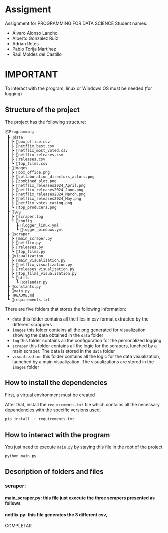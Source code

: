 # Assigment
Assignment for PROGRAMMING FOR DATA SCIENCE
Student names:
* Álvaro Alonso Lancho
* Alberto González Ruíz
* Adrian Retes
* Pablo Torija Martínez
* Raúl Moldes del Castillo


# IMPORTANT
To interact with the program, linux or Windows OS must be needed (for logging)

## Structure of the project

The project has the following structure:

```
📦Programming
 ┣ 📂data
 ┃ ┣ 📜box_office.csv
 ┃ ┣ 📜netflix_best.csv
 ┃ ┣ 📜netflix_most_voted.csv
 ┃ ┣ 📜netflix_releases.csv
 ┃ ┣ 📜releases.csv
 ┃ ┗ 📜top_films.csv
 ┣ 📂images
 ┃ ┣ 📜box_office.png
 ┃ ┣ 📜collaboration_directors_actors.png
 ┃ ┣ 📜combined_plot.png
 ┃ ┣ 📜netflix_releases2024_April.png
 ┃ ┣ 📜netflix_releases2024_June.png
 ┃ ┣ 📜netflix_releases2024_March.png
 ┃ ┣ 📜netflix_releases2024_May.png
 ┃ ┣ 📜netflix_votes_rating.png
 ┃ ┗ 📜top_producers.png
 ┣ 📂log
 ┃ ┣ 📜scraper.log
 ┃ ┗ 📂config
 ┃   ┣ 📜logger_linux.yml
 ┃   ┗ 📜logger_windows.yml
 ┣ 📂scraper
 ┃ ┣ 📜main_scraper.py
 ┃ ┣ 📜netflix.py
 ┃ ┣ 📜releases.py
 ┃ ┗ 📜top_films.py
 ┣ 📂visualization
 ┃ ┣ 📜main_visualization.py
 ┃ ┣ 📜netflix_visualization.py
 ┃ ┣ 📜releases_visualization.py
 ┃ ┣ 📜top_films_visualization.py
 ┃ ┗ 📂utils
 ┃   ┗ 📜calendar.py
 ┣ 📜constants.py
 ┣ 📜main.py
 ┣ 📜README.md
 ┗ 📜requirements.txt
```

There are five folders that stores the following information:
* `data` this folder contains all the files in csv format extracted by the different scrappers
* `images` this folder contains all the png generated for visualization showing the data obtained in the `data` folder
* `log` this folder contains all the configuration for the personalized logging
* `scraper` this folder contains all the logic for the scrapers, lunched by a main scraper. The data is stored in the `data` folder
* `visualization` this folder contains all the logic for the data visualization, launched by a main visualization. The visualizations are stored in the `images` folder

## How to install the dependencies

First, a virtual environment must be created

After that, install the `requirements.txt` file which contains all the necessary dependencies with the specific versions used.

```sh
pip install -r requirements.txt
```

## How to interact with the program

You just need to execute `main.py` by staying this file in the root of the project

```sh
python main.py
```

## Description of folders and files
### scraper:
#### main_scraper.py: this file just execute the three scrapers presented as follows
#### netflix.py: this file generates the 3 different csv, 
COMPLETAR
